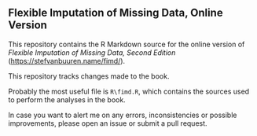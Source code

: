 ## Flexible Imputation of Missing Data, Online Version

This repository contains the R Markdown source for the online 
version of *Flexible Imputation of Missing Data, Second Edition*
(https://stefvanbuuren.name/fimd/). 

This repository tracks changes made to the book.

Probably the most useful file is `R\fimd.R`, which contains the 
sources used to perform the analyses in the book.

In case you want to alert me on any errors, inconsistencies 
or possible improvements, please open an issue or submit a pull
request.
